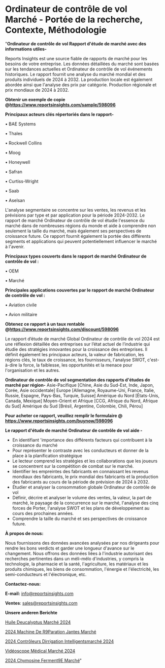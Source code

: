 # Ordinateur de contrôle de vol Marché - Portée de la recherche, Contexte, Méthodologie

"<strong>Ordinateur de contrôle de vol Rapport d'étude de marché avec des informations utiles-</strong>

Reports Insights est une source fiable de rapports de marché pour les besoins de votre entreprise. Les données détaillées du marché sont basées sur les tendances actuelles et Ordinateur de contrôle de vol événements historiques. Le rapport fournit une analyse du marché mondial et des produits individuels de 2024 à 2032. La production locale est également abordée ainsi que l'analyse des prix par catégorie. Production régionale et prix mondiaux de 2024 à 2032.

<strong><b>Obtenir un exemple de copie @</b></strong><a href=https://www.reportsinsights.com/sample/598096><strong><b>https://www.reportsinsights.com/sample/598096</b></strong></a>

<b>Principaux acteurs clés répertoriés dans le rapport-</b>

<b> </b>• BAE Systems

• Thales

• Rockwell Collins

• Moog

• Honeywell

• Safran

• Curtiss-Wright

• Saab

• Aselsan

L'analyse segmentaire se concentre sur les ventes, les revenus et les prévisions par type et par application pour la période 2024-2032. Le rapport de marché Ordinateur de contrôle de vol étudie l'essence du marché dans de nombreuses régions du monde et aide à comprendre non seulement la taille du marché, mais également ses perspectives de croissance future. Ce rapport fournit également la portée des différents segments et applications qui peuvent potentiellement influencer le marché à l'avenir.

<strong>Principaux types couverts dans le rapport de marché Ordinateur de contrôle de vol :</strong>

• OEM

• Marché

<strong>Principales applications couvertes par le rapport de marché Ordinateur de contrôle de vol :</strong>

• Aviation civile

• Avion militaire

<strong><b>Obtenez ce rapport à un taux rentable @</b></strong><a href=https://www.reportsinsights.com/discount/598096><strong><b>https://www.reportsinsights.com/discount/598096</b></strong></a>

Le rapport d’étude de marché Global Ordinateur de contrôle de vol 2024 est une réflexion détaillée des entreprises sur l’état actuel de l’industrie qui étudie des stratégies innovantes pour la croissance des entreprises. Il définit également les principaux acteurs, la valeur de fabrication, les régions clés, le taux de croissance, les fournisseurs, l'analyse SWOT, c'est-à-dire la force, la faiblesse, les opportunités et la menace pour l'organisation et les autres.

<strong>Ordinateur de contrôle de vol segmentation des rapports d'études de marché par région-</strong>
Asie-Pacifique [Chine, Asie du Sud-Est, Inde, Japon, Corée, Asie occidentale]
Europe [Allemagne, Royaume-Uni, France, Italie, Russie, Espagne, Pays-Bas, Turquie, Suisse]
Amérique du Nord [États-Unis, Canada, Mexique]
Moyen-Orient et Afrique [CCG, Afrique du Nord, Afrique du Sud]
Amérique du Sud [Brésil, Argentine, Colombie, Chili, Pérou]

<strong>Pour acheter ce rapport, veuillez remplir le formulaire @   <a href=https://www.reportsinsights.com/buynow/598096>https://www.reportsinsights.com/buynow/598096</a></strong>

<strong>Le rapport d'étude de marché Ordinateur de contrôle de vol aide -</strong>
<ul>
  <li>En identifiant 'importance des différents facteurs qui contribuent à la croissance du marché</li>
  <li>Pour représenter le contraste avec les conducteurs et donner de la place à la planification stratégique</li>
  <li>Le lecteur comprend les stratégies et les collaborations que les joueurs se concentrent sur la compétition de combat sur le marché.</li>
  <li>Identifier les empreintes des fabricants en connaissant les revenus mondiaux des fabricants, le prix mondial des fabricants et la production des fabricants au cours de la période de prévision de 2024 à 2032.</li>
  <li>Étudier et analyser la consommation globale Ordinateur de contrôle de vol</li>
  <li>Définir, décrire et analyser le volume des ventes, la valeur, la part de marché, le paysage de la concurrence sur le marché, l'analyse des cinq forces de Porter, l'analyse SWOT et les plans de développement au cours des prochaines années.</li>
  <li>Comprendre la taille du marché et ses perspectives de croissance future.</li>
</ul>
<strong>À propos de nous:</strong>

Nous fournissons des données avancées analysées par nos dirigeants pour rendre les bons verdicts et garder une longueur d'avance sur le changement. Nous offrons des données liées à l'industrie autorisant des recherches pertinentes dans un méli-mélo d'industries, y compris la technologie, la pharmacie et la santé, l'agriculture, les matériaux et les produits chimiques, les biens de consommation, l'énergie et l'électricité, les semi-conducteurs et l'électronique, etc.

<strong>Contactez-nous:</strong>

<strong>E-mail:</strong> <a href=mailto:info@reportsinsights.com>info@reportsinsights.com</a>

<strong>Ventes</strong>: <a href=mailto:sales@reportsinsights.com>sales@reportsinsights.com</a>

<strong>Unsere anderen Berichte</strong>

<a href=https://www.linkedin.com/pulse/huile-deucalyptus-marché-aperçus-dune-analyse-complète-wrvpc/>Huile Deucalyptus Marché 2024</a>

<a href=https://www.linkedin.com/pulse/2024-machine-de-r%C3%A9paration-jantes-march%C3%A9-paysage-xmbfc/>2024 Machine De R9Paration Jantes Marché</a>

<a href=https://www.linkedin.com/pulse/2024-contrôleurs-dirrigation-intelligentsmarché-vqnnc/>2024 Contrôleurs Dirrigation Intelligentsmarché 2024</a>

<a href=https://www.linkedin.com/pulse/vidéoscope-médical-marché-lavenir-de-la-concurrence-voooe/>Vidéoscope Médical Marché 2024</a>

<a href=https://www.linkedin.com/pulse/2024-chymosine-ferment%C3%A9e-march%C3%A9-analyse-36xec/>2024 Chymosine Ferment9E Marché</a>"
